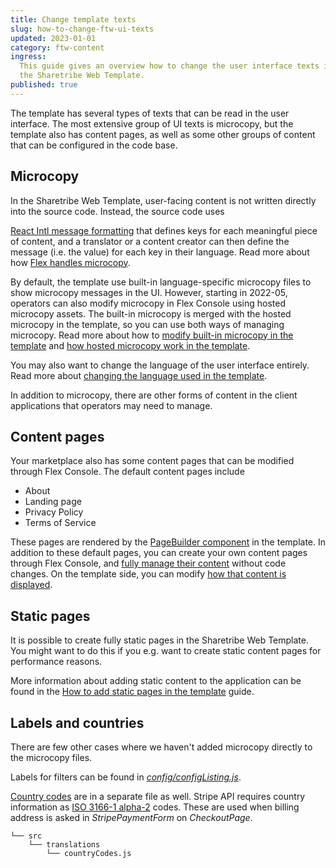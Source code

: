 ```yaml
---
title: Change template texts
slug: how-to-change-ftw-ui-texts
updated: 2023-01-01
category: ftw-content
ingress:
  This guide gives an overview how to change the user interface texts in
  the Sharetribe Web Template.
published: true
---
```


The template has several types of texts that can be read in the user
interface. The most extensive group of UI texts is microcopy, but the
template also has content pages, as well as some other groups of content
that can be configured in the code base.

## Microcopy

In the Sharetribe Web Template, user-facing content is not written
directly into the source code. Instead, the source code uses

[React Intl message formatting](https://formatjs.io/docs/intl#formatmessage)
that defines keys for each meaningful piece of content, and a translator
or a content creator can then define the message (i.e. the value) for
each key in their language. Read more about how
[Flex handles microcopy](/concepts/microcopy/).

By default, the template use built-in language-specific microcopy files
to show microcopy messages in the UI. However, starting in 2022-05,
operators can also modify microcopy in Flex Console using hosted
microcopy assets. The built-in microcopy is merged with the hosted
microcopy in the template, so you can use both ways of managing
microcopy. Read more about how to
[modify built-in microcopy in the template](/ftw/how-to-change-ftw-bundled-microcopy/)
and [how hosted microcopy work in the template](/ftw/hosted-microcopy/).

You may also want to change the language of the user interface entirely.
Read more about
[changing the language used in the template](/ftw/how-to-change-ftw-language/).

In addition to microcopy, there are other forms of content in the client
applications that operators may need to manage.

## Content pages

Your marketplace also has some content pages that can be modified
through Flex Console. The default content pages include

- About
- Landing page
- Privacy Policy
- Terms of Service

These pages are rendered by the
[PageBuilder component](/ftw/page-builder/) in the template. In addition
to these default pages, you can create your own content pages through
Flex Console, and
[fully manage their content](/concepts/content-management/) without code
changes. On the template side, you can modify
[how that content is displayed](/how-to/options-prop/).

## Static pages

It is possible to create fully static pages in the Sharetribe Web
Template. You might want to do this if you e.g. want to create static
content pages for performance reasons.

More information about adding static content to the application can be
found in the
[How to add static pages in the template](/ftw/how-to-add-static-pages-in-ftw/)
guide.

## Labels and countries

There are few other cases where we haven't added microcopy directly to
the microcopy files.

Labels for filters can be found in
[_config/configListing.js_](https://github.com/sharetribe/ftw-x/blob/main/src/config/configListing.js).

[Country codes](https://github.com/sharetribe/ftw-x/blob/master/src/translations/countryCodes.js)
are in a separate file as well. Stripe API requires country information
as
[ISO 3166-1 alpha-2](https://en.wikipedia.org/wiki/ISO_3166-1_alpha-2)
codes. These are used when billing address is asked in
_StripePaymentForm_ on _CheckoutPage_.

```shell
└── src
    └── translations
        └── countryCodes.js
```
